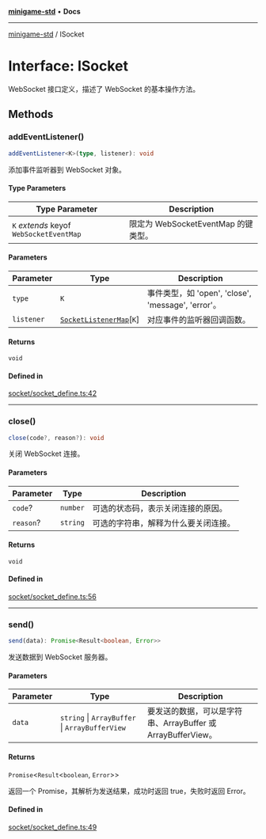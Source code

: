 [**minigame-std**](../README.md) • **Docs**

***

[minigame-std](../README.md) / ISocket

# Interface: ISocket

WebSocket 接口定义，描述了 WebSocket 的基本操作方法。

## Methods

### addEventListener()

```ts
addEventListener<K>(type, listener): void
```

添加事件监听器到 WebSocket 对象。

#### Type Parameters

| Type Parameter | Description |
| ------ | ------ |
| `K` *extends* keyof `WebSocketEventMap` | 限定为 WebSocketEventMap 的键类型。 |

#### Parameters

| Parameter | Type | Description |
| ------ | ------ | ------ |
| `type` | `K` | 事件类型，如 'open', 'close', 'message', 'error'。 |
| `listener` | [`SocketListenerMap`](SocketListenerMap.md)\[`K`\] | 对应事件的监听器回调函数。 |

#### Returns

`void`

#### Defined in

[socket/socket\_define.ts:42](https://github.com/JiangJie/minigame-std/blob/c06988f76801881a43518a5e9723580f21a11a7f/src/std/socket/socket_define.ts#L42)

***

### close()

```ts
close(code?, reason?): void
```

关闭 WebSocket 连接。

#### Parameters

| Parameter | Type | Description |
| ------ | ------ | ------ |
| `code`? | `number` | 可选的状态码，表示关闭连接的原因。 |
| `reason`? | `string` | 可选的字符串，解释为什么要关闭连接。 |

#### Returns

`void`

#### Defined in

[socket/socket\_define.ts:56](https://github.com/JiangJie/minigame-std/blob/c06988f76801881a43518a5e9723580f21a11a7f/src/std/socket/socket_define.ts#L56)

***

### send()

```ts
send(data): Promise<Result<boolean, Error>>
```

发送数据到 WebSocket 服务器。

#### Parameters

| Parameter | Type | Description |
| ------ | ------ | ------ |
| `data` | `string` \| `ArrayBuffer` \| `ArrayBufferView` | 要发送的数据，可以是字符串、ArrayBuffer 或 ArrayBufferView。 |

#### Returns

`Promise`\<`Result`\<`boolean`, `Error`\>\>

返回一个 Promise，其解析为发送结果，成功时返回 true，失败时返回 Error。

#### Defined in

[socket/socket\_define.ts:49](https://github.com/JiangJie/minigame-std/blob/c06988f76801881a43518a5e9723580f21a11a7f/src/std/socket/socket_define.ts#L49)
